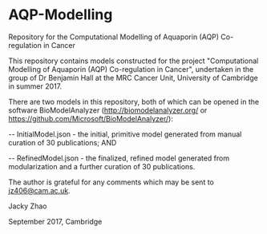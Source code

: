 # AQP-Modelling
Repository for the Computational Modelling of Aquaporin (AQP) Co-regulation in Cancer

This repository contains models constructed for the project "Computational Modelling of Aquaporin (AQP) Co-regulation in Cancer", undertaken in the group of Dr Benjamin Hall at the MRC Cancer Unit, University of Cambridge in summer 2017.

There are two models in this repository, both of which can be opened in the software BioModelAnalyzer (http://biomodelanalyzer.org/ or https://github.com/Microsoft/BioModelAnalyzer/):

--  InitialModel.json - the initial, primitive model generated from manual curation of 30 publications; AND

--  RefinedModel.json - the finalized, refined model generated from modularization and a further curation of 30 publications.

The author is grateful for any comments which may be sent to jz406@cam.ac.uk.


Jacky Zhao

September 2017, Cambridge

